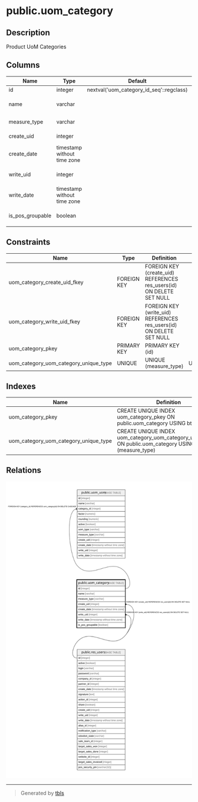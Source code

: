 # public.uom_category

## Description

Product UoM Categories

## Columns

| Name | Type | Default | Nullable | Children | Parents | Comment |
| ---- | ---- | ------- | -------- | -------- | ------- | ------- |
| id | integer | nextval('uom_category_id_seq'::regclass) | false | [public.uom_uom](public.uom_uom.md) |  |  |
| name | varchar |  | false |  |  | Unit of Measure Category |
| measure_type | varchar |  | true |  |  | Type of Measure |
| create_uid | integer |  | true |  | [public.res_users](public.res_users.md) | Created by |
| create_date | timestamp without time zone |  | true |  |  | Created on |
| write_uid | integer |  | true |  | [public.res_users](public.res_users.md) | Last Updated by |
| write_date | timestamp without time zone |  | true |  |  | Last Updated on |
| is_pos_groupable | boolean |  | true |  |  | Group Products in POS |

## Constraints

| Name | Type | Definition | Comment |
| ---- | ---- | ---------- | ------- |
| uom_category_create_uid_fkey | FOREIGN KEY | FOREIGN KEY (create_uid) REFERENCES res_users(id) ON DELETE SET NULL |  |
| uom_category_write_uid_fkey | FOREIGN KEY | FOREIGN KEY (write_uid) REFERENCES res_users(id) ON DELETE SET NULL |  |
| uom_category_pkey | PRIMARY KEY | PRIMARY KEY (id) |  |
| uom_category_uom_category_unique_type | UNIQUE | UNIQUE (measure_type) | UNIQUE(measure_type) |

## Indexes

| Name | Definition |
| ---- | ---------- |
| uom_category_pkey | CREATE UNIQUE INDEX uom_category_pkey ON public.uom_category USING btree (id) |
| uom_category_uom_category_unique_type | CREATE UNIQUE INDEX uom_category_uom_category_unique_type ON public.uom_category USING btree (measure_type) |

## Relations

![er](public.uom_category.svg)

---

> Generated by [tbls](https://github.com/k1LoW/tbls)
